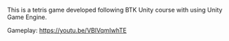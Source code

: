 This is a tetris game developed following BTK Unity course with using Unity Game Engine.

Gameplay: https://youtu.be/VBlVqmIwhTE
